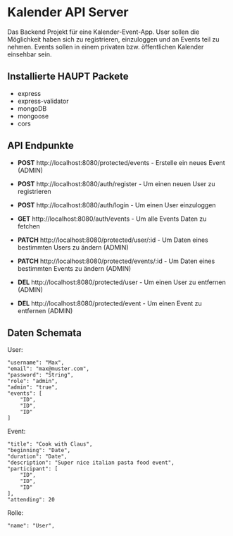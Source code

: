 # Kalender API Server

Das Backend Projekt für eine Kalender-Event-App.
User sollen die Möglichkeit haben sich zu registrieren, einzuloggen und an Events teil zu nehmen. Events sollen in einem privaten bzw. öffentlichen Kalender einsehbar sein.

## Installierte HAUPT Packete

- express
- express-validator
- mongoDB
- mongoose
- cors


## API Endpunkte

- **POST** http://localhost:8080/protected/events - Erstelle ein neues Event (ADMIN)

- **POST** http://localhost:8080/auth/register - Um einen neuen User zu registrieren
- **POST** http://localhost:8080/auth/login - Um einen User einzuloggen

- **GET** http://localhost:8080/auth/events - Um alle Events Daten zu fetchen

- **PATCH** http://localhost:8080/protected/user/:id - Um Daten eines bestimmten Users zu ändern (ADMIN)
- **PATCH** http://localhost:8080/protected/events/:id - Um Daten eines bestimmten Events zu ändern (ADMIN)

- **DEL** http://localhost:8080/protected/user - Um einen User zu entfernen (ADMIN)
- **DEL** http://localhost:8080/protected/event - Um einen Event zu entfernen (ADMIN)


## Daten Schemata

User:
```
"username": "Max",
"email": "max@muster.com",
"password": "String",
"role": "admin",
"admin": "true",
"events": [
    "ID",
    "ID",
    "ID"
]

```

Event:
```
"title": "Cook with Claus",
"beginning": "Date",
"duration": "Date",
"description": "Super nice italian pasta food event",
"participant": [
    "ID",
    "ID",
    "ID"
],
"attending": 20

```

Rolle:
```
"name": "User",

```





